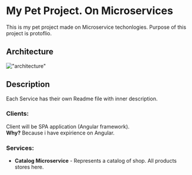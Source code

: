 # My Pet Project. On Microservices
This is my pet project made on Microservice techonlogies. Purpose of this project is protoflio.

## Architecture

!["architecture"](https://sun9-east.userapi.com/sun9-60/s/v1/if2/HvZzEB2kq1PrtWFqtVttaLWoGoGjkIse5Mz9p4Y3GkngTEttVks3ZOIlR0Itgg_mRRNezAWXOLQ1_uRNxALV1qhK.jpg?size=1066x566&quality=96&type=album "architecture")

## Description
Each Service has their own Readme file with inner description.

### Clients:

Client will be SPA application (Angular framework).  
**Why?** Because i have expirience on Angular.

### Services:

* **Catalog Microservice** - Represents a catalog of shop. All products stores here.